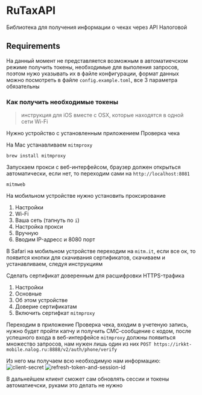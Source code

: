 # RuTaxAPI

Библиотека для получения информации о чеках через API Налоговой

## Requirements

На данный момент не представляется возможным в автоматиечском режиме получить токены, необходимые для выполения запросов, поэтом нужо указывать их в файле конфигурации, формат данных можно посмотреть в файле `config.example.toml`, все 3 параметра обязательны

### Как получить необходимые токены

> инструкция для iOS вместе с OSX, которые находятся в одной сети Wi-Fi

Нужно устройство с установленным приложением Проверка чека

На Mac устанавливаем `mitmproxy`

```
brew install mitmproxy
```

Запускаем прокси с веб-интерфейсом, браузер должен открыться автоматически, если нет, то переходим сами на `http://localhost:8081`

```
mitmweb
```

На мобильном устройстве нужно установить проксирование 

1. Настройки
2. Wi-Fi 
3. Ваша сеть (тапнуть по `i`) 
4. Настройка прокси
5. Вручную
6. Вводим IP-адресс и 8080 порт 

В Safari на мобильном устройстве переходим на `mitm.it`, если все ок, то появится кнопки для скачивания сертификатов, скачиваем и устанавливаем, следуя  инструкциям

Сделать сертификат доверенным для расшифровки HTTPS-трафика
1. Настройки
2. Основные 
3. Об этом устройстве
4. Доверие сертификатам
5. Включить сертифкат `mitmproxy`

Переходим в приложение Проверка чека, входим в учетеную запись, нужно будет пройти капчу и получить СМС-сообщение с кодом, после успешного входа в веб-интерфейсе `mitmproxy` должны появиться множество запросов, нам нужен лишь один из них
`POST https://irkkt-mobile.nalog.ru:8888/v2/auth/phone/verify`

Из него мы получаем всю необходимую нам информацию:
![client-secret](https://user-images.githubusercontent.com/32524036/93886921-751e4700-fcff-11ea-8b30-9164bb967a1f.png)
![refresh-token-and-session-id](https://user-images.githubusercontent.com/32524036/93886945-7c455500-fcff-11ea-9050-6213dc57527b.png)

В дальнейшем клиент сможет сам обновлять сессии и токены автоматиечски, руками это делать не нужно 



